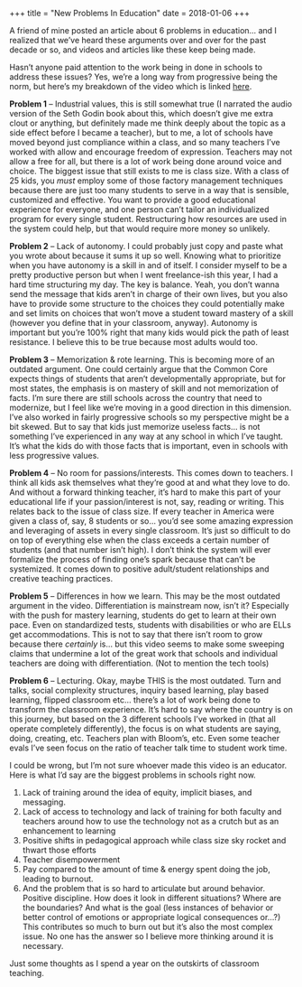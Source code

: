 +++
title = "New Problems In Education"
date = 2018-01-06
+++

A friend of mine posted an article about 6 problems in education… and I realized that we’ve heard these arguments over and over for the past decade or so, and videos and articles like these keep being made. 

Hasn’t anyone paid attention to the work being in done in schools to address these issues? Yes, we’re a long way from progressive being the norm, but here’s my breakdown of the video which is linked [here][1].

**Problem 1** &#8211; Industrial values, this is still somewhat true (I narrated the audio version of the Seth Godin book about this, which doesn&#8217;t give me extra clout or anything, but definitely made me think deeply about the topic as a side effect before I became a teacher), but to me, a lot of schools have moved beyond just compliance within a class, and so many teachers I&#8217;ve worked with allow and encourage freedom of expression. Teachers may not allow a free for all, but there is a lot of work being done around voice and choice. The biggest issue that still exists to me is class size. With a class of 25 kids, you _must_ employ some of those factory management techniques because there are just too many students to serve in a way that is sensible, customized and effective. You want to provide a good educational experience for everyone, and one person can&#8217;t tailor an individualized program for every single student. Restructuring how resources are used in the system could help, but that would require more money so unlikely.

**Problem 2** &#8211; Lack of autonomy. I could probably just copy and paste what you wrote about because it sums it up so well. Knowing what to prioritize when you have autonomy is a skill in and of itself. I consider myself to be a pretty productive person but when I went freelance-ish this year, I had a hard time structuring my day. The key is balance. Yeah, you don&#8217;t wanna send the message that kids aren&#8217;t in charge of their own lives, but you also have to provide some structure to the choices they could potentially make and set limits on choices that won&#8217;t move a student toward mastery of a skill (however you define that in your classroom, anyway). Autonomy is important but you&#8217;re 100% right that many kids would pick the path of least resistance. I believe this to be true because most adults would too. 

**Problem 3** &#8211; Memorization & rote learning. This is becoming more of an outdated argument. One could certainly argue that the Common Core expects things of students that aren&#8217;t developmentally appropriate, but for most states, the emphasis is on mastery of skill and not memorization of facts. I&#8217;m sure there are still schools across the country that need to modernize, but I feel like we&#8217;re moving in a good direction in this dimension. I&#8217;ve also worked in fairly progressive schools so my perspective might be a bit skewed. But to say that kids just memorize useless facts&#8230; is not something I&#8217;ve experienced in any way at any school in which I&#8217;ve taught. It&#8217;s what the kids do with those facts that is important, even in schools with less progressive values.

**Problem 4** &#8211; No room for passions/interests. This comes down to teachers. I think all kids ask themselves what they&#8217;re good at and what they love to do. And without a forward thinking teacher, it&#8217;s hard to make this part of your educational life if your passion/interest is not, say, reading or writing. This relates back to the issue of class size. If every teacher in America were given a class of, say, 8 students or so&#8230; you&#8217;d see some amazing expression and leveraging of assets in every single classroom. It&#8217;s just so difficult to do on top of everything else when the class exceeds a certain number of students (and that number isn&#8217;t high). I don&#8217;t think the system will ever formalize the process of finding one&#8217;s spark because that can&#8217;t be systemized. It comes down to positive adult/student relationships and creative teaching practices. 

**Problem 5** &#8211; Differences in how we learn. This may be the most outdated argument in the video. Differentiation is mainstream now, isn&#8217;t it? Especially with the push for mastery learning, students do get to learn at their own pace. Even on standardized tests, students with disabilities or who are ELLs get accommodations. This is not to say that there isn&#8217;t room to grow because there _certainly_ is&#8230; but this video seems to make some sweeping claims that undermine a lot of the great work that schools and individual teachers are doing with differentiation. (Not to mention the tech tools)

**Problem 6** &#8211; Lecturing. Okay, maybe THIS is the most outdated. Turn and talks, social complexity structures, inquiry based learning, play based learning, flipped classroom etc&#8230; there&#8217;s a lot of work being done to transform the classroom experience. It&#8217;s hard to say where the country is on this journey, but based on the 3 different schools I&#8217;ve worked in (that all operate completely differently), the focus is on what students are saying, doing, creating, etc. Teachers plan with Bloom&#8217;s, etc. Even some teacher evals I&#8217;ve seen focus on the ratio of teacher talk time to student work time.

I could be wrong, but I&#8217;m not sure whoever made this video is an educator. Here is what I&#8217;d say are the biggest problems in schools right now.

  1. Lack of training around the idea of equity, implicit biases, and messaging.
  2. Lack of access to technology and lack of training for both faculty and teachers around how to use the technology not as a crutch but as an enhancement to learning
  3. Positive shifts in pedagogical approach while class size sky rocket and thwart those efforts
  4. Teacher disempowerment
  5. Pay compared to the amount of time & energy spent doing the job, leading to burnout.
  6. And the problem that is so hard to articulate but around behavior. Positive discipline. How does it look in different situations? Where are the boundaries? And what is the goal (less instances of behavior or better control of emotions or appropriate logical consequences or&#8230;?) This contributes so much to burn out but it&#8217;s also the most complex issue. No one has the answer so I believe more thinking around it is necessary.

Just some thoughts as I spend a year on the outskirts of classroom teaching.

 [1]: https://www.youtube.com/watch?v=okpg-lVWLbE